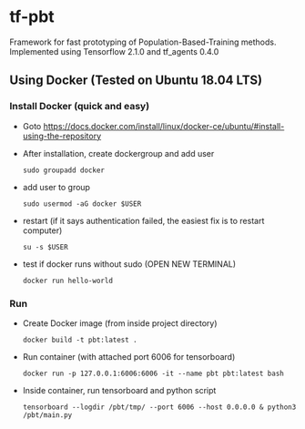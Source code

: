 # tf-pbt
Framework for fast prototyping of Population-Based-Training methods. Implemented using Tensorflow 2.1.0 and tf_agents 0.4.0
## Using Docker (Tested on Ubuntu 18.04 LTS)
### Install Docker (quick and easy)
* Goto  https://docs.docker.com/install/linux/docker-ce/ubuntu/#install-using-the-repository 
* After installation, create dockergroup and add user

   ```sudo groupadd docker```
* add user to group

   ```sudo usermod -aG docker $USER```
* restart (if it says authentication failed, the easiest fix is to restart computer)

   ```su -s $USER ```
* test if docker runs without sudo (OPEN NEW TERMINAL)

   ```docker run hello-world```

### Run
* Create Docker image (from inside project directory)

   ``` docker build -t pbt:latest . ```

* Run container (with attached port 6006 for tensorboard)

   ``` docker run -p 127.0.0.1:6006:6006 -it --name pbt pbt:latest bash ```

* Inside container, run tensorboard and python script

   ``` tensorboard --logdir /pbt/tmp/ --port 6006 --host 0.0.0.0 & python3 /pbt/main.py ```

